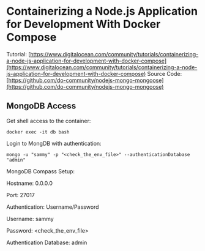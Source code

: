 # Containerizing a Node.js Application for Development With Docker Compose

Tutorial: [https://www.digitalocean.com/community/tutorials/containerizing-a-node-js-application-for-development-with-docker-compose](https://www.digitalocean.com/community/tutorials/containerizing-a-node-js-application-for-development-with-docker-compose)
Source Code: [https://github.com/do-community/nodejs-mongo-mongoose](https://github.com/do-community/nodejs-mongo-mongoose)

## MongoDB Access

Get shell access to the container:

`docker exec -it db bash`

Login to MongDB with authentication:

`mongo -u "sammy" -p "<check_the_env_file>" --authenticationDatabase "admin"`

MongoDB Compass Setup:

Hostname: 0.0.0.0

Port: 27017

Authentication: Username/Password

Username: sammy

Password: <check_the_env_file>

Authentication Database: admin

